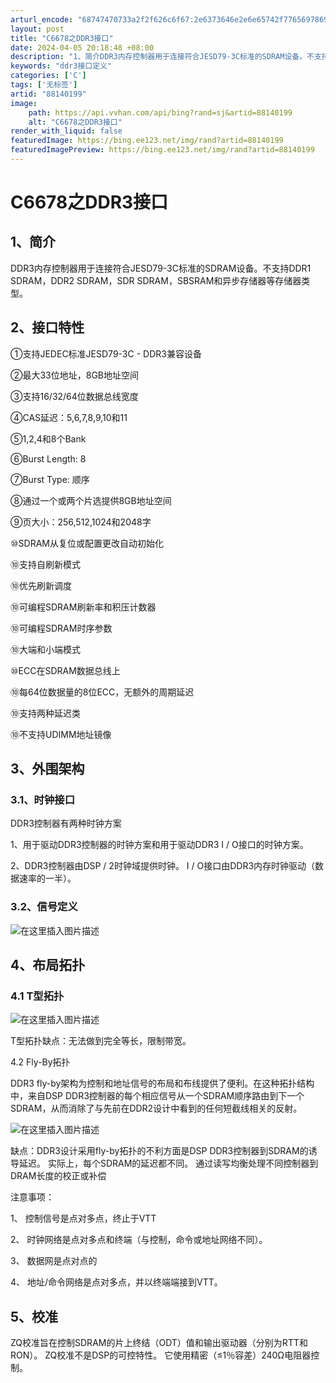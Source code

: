 ```yaml
---
arturl_encode: "68747470733a2f2f626c6f67:2e6373646e2e6e65742f77656978696e5f3432353634373735:2f61727469636c652f64657461696c732f3838313430313939"
layout: post
title: "C6678之DDR3接口"
date: 2024-04-05 20:18:48 +08:00
description: "1、简介DDR3内存控制器用于连接符合JESD79-3C标准的SDRAM设备。不支持DDR1 SDR"
keywords: "ddr3接口定义"
categories: ['C']
tags: ['无标签']
artid: "88140199"
image:
    path: https://api.vvhan.com/api/bing?rand=sj&artid=88140199
    alt: "C6678之DDR3接口"
render_with_liquid: false
featuredImage: https://bing.ee123.net/img/rand?artid=88140199
featuredImagePreview: https://bing.ee123.net/img/rand?artid=88140199
---
```


# C6678之DDR3接口

## 1、简介

DDR3内存控制器用于连接符合JESD79-3C标准的SDRAM设备。不支持DDR1 SDRAM，DDR2 SDRAM，SDR SDRAM，SBSRAM和异步存储器等存储器类型。

## 2、接口特性

①支持JEDEC标准JESD79-3C - DDR3兼容设备
  
②最大33位地址，8GB地址空间
  
③支持16/32/64位数据总线宽度
  
④CAS延迟：5,6,7,8,9,10和11
  
⑤1,2,4和8个Bank
  
⑥Burst Length: 8
  
⑦Burst Type: 顺序
  
⑧通过一个或两个片选提供8GB地址空间
  
⑨页大小：256,512,1024和2048字
  
⑩SDRAM从复位或配置更改自动初始化
  
⑩支持自刷新模式
  
⑩优先刷新调度
  
⑩可编程SDRAM刷新率和积压计数器
  
⑩可编程SDRAM时序参数
  
⑩大端和小端模式
  
⑩ECC在SDRAM数据总线上
  
⑩每64位数据量的8位ECC，无额外的周期延迟
  
⑩支持两种延迟类
  
⑩不支持UDIMM地址镜像

## 3、外围架构

### 3.1、时钟接口

DDR3控制器有两种时钟方案
  
1、用于驱动DDR3控制器的时钟方案和用于驱动DDR3 I / O接口的时钟方案。
  
2、DDR3控制器由DSP / 2时钟域提供时钟。 I / O接口由DDR3内存时钟驱动（数据速率的一半）。

### 3.2、信号定义

![在这里插入图片描述](https://i-blog.csdnimg.cn/blog_migrate/70efeb1210837600cfe226135839891c.png)

## 4、布局拓扑

### 4.1 T型拓扑

![在这里插入图片描述](https://i-blog.csdnimg.cn/blog_migrate/e1fbcac59eb651c0a023672ddfbd2438.png)
  
T型拓扑缺点：无法做到完全等长，限制带宽。
  
4.2 Fly-By拓扑
  
DDR3 fly-by架构为控制和地址信号的布局和布线提供了便利。在这种拓扑结构中，来自DSP DDR3控制器的每个相应信号从一个SDRAM顺序路由到下一个SDRAM，从而消除了与先前在DDR2设计中看到的任何短截线相关的反射。
  
![在这里插入图片描述](https://i-blog.csdnimg.cn/blog_migrate/078dbd3181bffa2c80a23abc609dbc2e.png)
  
缺点：DDR3设计采用fly-by拓扑的不利方面是DSP DDR3控制器到SDRAM的诱导延迟。 实际上，每个SDRAM的延迟都不同。 通过读写均衡处理不同控制器到DRAM长度的校正或补偿
  
注意事项：
  
1、 控制信号是点对多点，终止于VTT
  
2、 时钟网络是点对多点和终端（与控制，命令或地址网络不同）。
  
3、 数据网是点对点的
  
4、 地址/命令网络是点对多点，并以终端端接到VTT。

## 5、校准

ZQ校准旨在控制SDRAM的片上终结（ODT）值和输出驱动器（分别为RTT和RON）。 ZQ校准不是DSP的可控特性。 它使用精密（≤1％容差）240Ω电阻器控制。